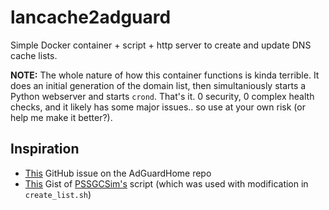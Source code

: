 # lancache2adguard

Simple Docker container + script + http server to create and update DNS cache lists.

**NOTE:** The whole nature of how this container functions is kinda terrible. It does an initial generation of the domain list, then simultaniously starts a Python webserver and starts `crond`. That's it. 0 security, 0 complex health checks, and it likely has some major issues.. so use at your own risk (or help me make it better?).

## Inspiration

- [This](https://github.com/AdguardTeam/AdGuardHome/issues/922) GitHub issue on the AdGuardHome repo
- [This](https://gist.github.com/PSSGCSim/abd99f2fe65d9c4cc0443c6fb69daf40) Gist of [PSSGCSim's](https://github.com/PSSGCSim) script (which was used with modification in `create_list.sh`)
